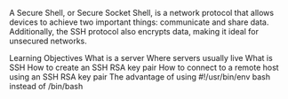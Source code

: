 A Secure Shell, or Secure Socket Shell, is a network protocol that allows devices to achieve two important things: communicate and share data. Additionally, the SSH protocol also encrypts data, making it ideal for unsecured networks.

Learning Objectives
What is a server
Where servers usually live
What is SSH
How to create an SSH RSA key pair
How to connect to a remote host using an SSH RSA key pair
The advantage of using #!/usr/bin/env bash instead of /bin/bash
